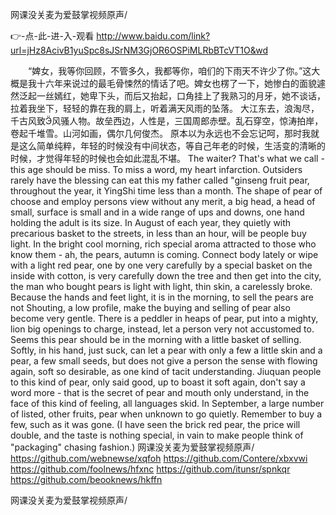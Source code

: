 
网课没关麦为爱鼓掌视频原声/




👉-点-此-进-入-观看  http://www.baidu.com/link?url=jHz8AcivB1yuSpc8sJSrNM3GjOR6OSPiMLRbBTcVT1O&wd




　　“婢女，我等你回顾，不管多久，我都等你，咱们的下雨天不许少了你。”这大概是我十六年来说过的最毛骨悚然的情话了吧。婢女也楞了一下，她惨白的面貌遽然泛起一丝嫣红，她卑下头，而后又抬起，口角挂上了我熟习的月牙，她不谈话，拉着我坐下，轻轻的靠在我的肩上，听着满天风雨的坠落。
大江东去，浪淘尽，千古风致风骚人物。故垒西边，人性是，三国周郎赤壁。乱石穿空，惊涛拍岸，卷起千堆雪。山河如画，偶尔几何俊杰。
原本以为永远也不会忘记呵，那时我就是这么简单纯粹，年轻的时候没有中间状态，等自己年老的时候，生活变的清晰的时候，才觉得年轻的时候也会如此混乱不堪。
The waiter?
That's what we call - this age should be miss.
To miss a word, my heart infarction.
Outsiders rarely have the blessing can eat this my father called "ginseng fruit pear, throughout the year, it YingShi time less than a month.
The shape of pear of choose and employ persons view without any merit, a big head, a head of small, surface is small and in a wide range of ups and downs, one hand holding the adult is its size.
In August of each year, they quietly with precarious basket to the streets, in less than an hour, will be people buy light.
In the bright cool morning, rich special aroma attracted to those who know them - ah, the pears, autumn is coming.
Connect body lately or wipe with a light red pear, one by one very carefully by a special basket on the inside with cotton, is very carefully down the tree and then get into the city, the man who bought pears is light with light, thin skin, a carelessly broke.
Because the hands and feet light, it is in the morning, to sell the pears are not Shouting, a low profile, make the buying and selling of pear also become very gentle.
There is a peddler in heaps of pear, put into a mighty, lion big openings to charge, instead, let a person very not accustomed to.
Seems this pear should be in the morning with a little basket of selling.
Softly, in his hand, just suck, can let a pear with only a few a little skin and a pear, a few small seeds, but does not give a person the sense with flowing again, soft so desirable, as one kind of tacit understanding.
Jiuquan people to this kind of pear, only said good, up to boast it soft again, don't say a word more - that is the secret of pear and mouth only understand, in the face of this kind of feeling, all languages skid.
In September, a large number of listed, other fruits, pear when unknown to go quietly.
Remember to buy a few, such as it was gone.
(I have seen the brick red pear, the price will double, and the taste is nothing special, in vain to make people think of "packaging" chasing fashion.)
网课没关麦为爱鼓掌视频原声/ https://github.com/webnewse/xqfoh
https://github.com/Contere/xbxvwi
https://github.com/foolnews/hfxnc
https://github.com/itunsr/spnkqr
https://github.com/beooknews/hkffn





网课没关麦为爱鼓掌视频原声/
